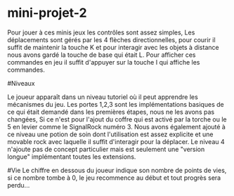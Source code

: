 # mini-projet-2

Pour jouer à ces minis jeux les contrôles sont assez simples, Les déplacements sont gérés par les 4 flèches directionnelles, pour courir il suffit de maintenir la touche K et pour interagir avec les objets à distance nous avons gardé la touche de base qui était L. Pour afficher ces commandes en jeu il suffit d'appuyer sur la touche I qui affiche les commandes. 

#Niveaux 

Le joueur apparaît dans un niveau tutoriel où il peut apprendre les mécanismes du jeu.
Les portes 1,2,3 sont les implémentations basiques de ce qui était demandé dans les premières étapes, nous ne les avons pas changées, Si ce n'est pour l'ajout du coffre qui est activé par la torche ou le 5 en levier comme le SignalRock numéro 3. Nous avons également ajouté à ce niveau une potion de soin dont l'utilisation est assez explicite et une movable rock avec laquelle il suffit d'interagir pour la déplacer.
Le niveau 4 n'ajoute pas de concept particulier mais est seulement une "version longue" implémentant toutes les extensions.

#Vie
Le chiffre en dessous du joueur indique son nombre de points de vies, si ce nombre tombe à 0, le jeu recommence au début et tout progrès sera perdu...